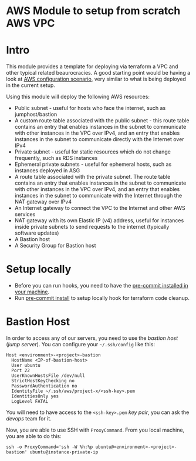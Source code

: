 AWS Module to setup from scratch AWS VPC
====================================

# Intro

This module provides a template for deploying via terraform a VPC and other typical related beaurocracies.
A good starting point would be having a look at [AWS configuration scenario](https://docs.aws.amazon.com/AmazonVPC/latest/UserGuide/VPC_Scenario2.html), very similar to what is being deployed in the current setup.

Using this module will deploy the following AWS resources:

- Public subnet - useful for hosts who face the internet, such as jumphost/bastion
- A custom route table associated with the public subnet - this route table contains an entry that enables instances in the subnet to communicate with other instances in the VPC over IPv4, and an entry that enables instances in the subnet to communicate directly with the Internet over IPv4
- Private subnet - useful for static resources which do not change frequently, such as RDS instances
- Ephemeral private subnets - useful for ephemeral hosts, such as instances deployed in ASG
- A route table associated with the private subnet. The route table contains an entry that enables instances in the subnet to communicate with other instances in the VPC over IPv4, and an entry that enables instances in the subnet to communicate with the Internet through the NAT gateway over IPv4
- An Internet gateway to connect the VPC to the Internet and other AWS services
- NAT gateway with its own Elastic IP (v4) address, useful for instances inside private subnets to send requests to the internet (typically software updates)
- A Bastion host
- A Security Group for Bastion host

# Setup locally

- Before you can run hooks, you need to have the [pre-commit installed in your machine](https://pre-commit.com/#install).
- Run [pre-commit install](https://pre-commit.com/#usage) to setup locally hook for terraform code cleanup.


# Bastion Host

In order to access any of our servers, you need to use the _bastion host_ (_jump server_). You can configure your `~/.ssh/config` like this:

```
Host <environment>-<project>-bastion
  HostName <IP-of-bastion-host>
  User ubuntu
  Port 22
  UserKnownHostsFile /dev/null
  StrictHostKeyChecking no
  PasswordAuthentication no
  IdentityFile ~/.ssh/aws/project-x/<ssh-key>.pem
  IdentitiesOnly yes
  LogLevel FATAL
```

You will need to have access to the `<ssh-key>.pem` _key pair_, you can ask the _devops_ team for it.

Now, you are able to use SSH with `ProxyCommand`. From you local machine, you are able to do this: 

```
ssh -o ProxyCommand='ssh -W %h:%p ubuntu@<environment>-<project>-bastion' ubuntu@instance-private-ip
```

